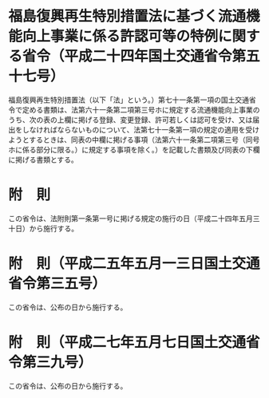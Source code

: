 # 福島復興再生特別措置法に基づく流通機能向上事業に係る許認可等の特例に関する省令（平成二十四年国土交通省令第五十七号）
福島復興再生特別措置法（以下「法」という。）第七十一条第一項の国土交通省令で定める書類は、法第六十一条第二項第三号ホに規定する流通機能向上事業のうち、次の表の上欄に掲げる登録、変更登録、許可若しくは認可を受け、又は届出をしなければならないものについて、法第七十一条第一項の規定の適用を受けようとするときは、同表の中欄に掲げる事項（法第六十一条第二項第三号（同号ホに係る部分に限る。）に規定する事項を除く。）を記載した書類及び同表の下欄に掲げる書類とする。
# 附　則
この省令は、法附則第一条第一号に掲げる規定の施行の日（平成二十四年五月三十日）から施行する。
# 附　則（平成二五年五月一三日国土交通省令第三五号）
この省令は、公布の日から施行する。
# 附　則（平成二七年五月七日国土交通省令第三九号）
この省令は、公布の日から施行する。
